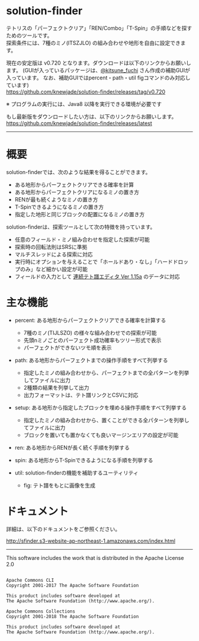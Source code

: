 # solution-finder

テトリスの「パーフェクトクリア」「REN/Combo」「T-Spin」の手順などを探すためのツールです。  
探索条件には、7種のミノ(ITSZJLO) の組み合わせや地形を自由に設定できます。  

現在の安定版は v0.720 となります。ダウンロードは以下のリンクからお願いします。
(GUIが入っているパッケージは、[@kitsune_fuchi](https://twitter.com/kitsune_fuchi) さん作成の補助GUIが入っています。
なお、補助GUIではpercent・path・util figコマンドのみ対応しています)  
https://github.com/knewjade/solution-finder/releases/tag/v0.720


※ プログラムの実行には、Java8 以降を実行できる環境が必要です


もし最新版をダウンロードしたい方は、以下のリンクからお願いします。  
https://github.com/knewjade/solution-finder/releases/latest

----

# 概要

solution-finderでは、次のような結果を得ることができます。

* ある地形からパーフェクトクリアできる確率を計算
* ある地形からパーフェクトクリアになるミノの置き方
* RENが最も続くようなミノの置き方
* T-Spinできるようになるミノの置き方
* 指定した地形と同じブロックの配置になるミノの置き方

solution-finderは、探索ツールとして次の特徴を持っています。

* 任意のフィールド・ミノ組み合わせを指定した探索が可能
* 探索時の回転法則はSRSに準拠
* マルチスレッドによる探索に対応
* 実行時にオプションを与えることで「ホールドあり・なし」「ハードドロップのみ」など細かい設定が可能
* フィールドの入力として [連続テト譜エディタ Ver 1.15a](http://fumen.zui.jp) のデータに対応


# 主な機能

* percent: ある地形からパーフェクトクリアできる確率を計算する
    - 7種のミノ(TIJLSZO) の様々な組み合わせでの探索が可能
    - 先頭nミノごとのパーフェクト成功確率もツリー形式で表示
    - パーフェクトができないツモ順を表示

* path: ある地形からパーフェクトまでの操作手順をすべて列挙する
    - 指定したミノの組み合わせから、パーフェクトまでの全パターンを列挙してファイルに出力
    - 2種類の結果を列挙して出力
    - 出力フォーマットは、テト譜リンクとCSVに対応

* setup: ある地形から指定したブロックを埋める操作手順をすべて列挙する
    - 指定したミノの組み合わせから、置くことができる全パターンを列挙してファイルに出力
    - ブロックを置いても置かなくても良いマージンエリアの設定が可能

* ren: ある地形からRENが長く続く手順を列挙する

* spin: ある地形からT-Spinできるようになる手順を列挙する

* util: solution-finderの機能を補助するユーティリティ
   - fig: テト譜をもとに画像を生成


# ドキュメント

詳細は、以下のドキュメントをご参照ください。

http://sfinder.s3-website-ap-northeast-1.amazonaws.com/index.html


------

This software includes the work that is distributed in the Apache License 2.0

```

Apache Commons CLI
Copyright 2001-2017 The Apache Software Foundation

This product includes software developed at
The Apache Software Foundation (http://www.apache.org/).
```

```
Apache Commons Collections
Copyright 2001-2018 The Apache Software Foundation

This product includes software developed at
The Apache Software Foundation (http://www.apache.org/).
```
